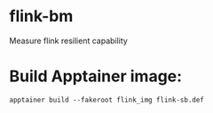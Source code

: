 # flink-bm
Measure flink resilient capability

# Build Apptainer image:
`apptainer build --fakeroot flink_img flink-sb.def`

